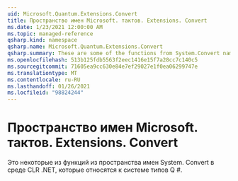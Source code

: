 ```yaml
---
uid: Microsoft.Quantum.Extensions.Convert
title: Пространство имен Microsoft. тактов. Extensions. Convert
ms.date: 1/23/2021 12:00:00 AM
ms.topic: managed-reference
qsharp.kind: namespace
qsharp.name: Microsoft.Quantum.Extensions.Convert
qsharp.summary: These are some of the functions from System.Convert namespace of .NET CLR that are relevant within Q# type system.
ms.openlocfilehash: 513b125fdb5563f2eec1416e15f7a28cc7c140c5
ms.sourcegitcommit: 71605ea9cc630e84e7ef29027e1f0ea06299747e
ms.translationtype: MT
ms.contentlocale: ru-RU
ms.lasthandoff: 01/26/2021
ms.locfileid: "98824244"
---
```

# <a name="microsoftquantumextensionsconvert-namespace"></a>Пространство имен Microsoft. тактов. Extensions. Convert

Это некоторые из функций из пространства имен System. Convert в среде CLR .NET, которые относятся к системе типов Q #.

